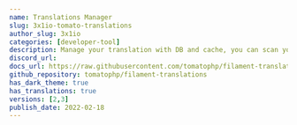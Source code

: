 ```yaml
---
name: Translations Manager
slug: 3x1io-tomato-translations
author_slug: 3x1io
categories: [developer-tool]
description: Manage your translation with DB and cache, you can scan your languages tags like trans(), __(), and get the string inside and translate them use UI
discord_url: 
docs_url: https://raw.githubusercontent.com/tomatophp/filament-translations/master/README.md
github_repository: tomatophp/filament-translations
has_dark_theme: true
has_translations: true
versions: [2,3]
publish_date: 2022-02-18
---
```

